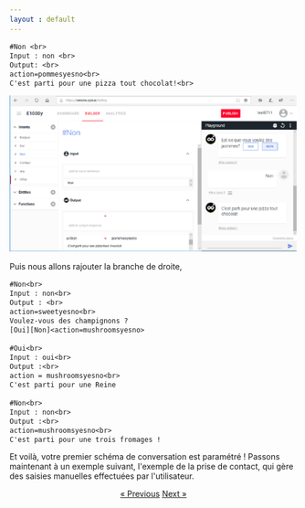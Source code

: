 ```yaml
---
layout : default
---
```

    #Non <br>
    Input : non <br>
    Output: <br>
    action=pommesyesno<br>
    C'est parti pour une pizza tout chocolat!<br>

 ![image](assets/images/Tout-chocolat.png)


Puis nous allons rajouter la branche de droite, 

    #Non<br>
    Input : non<br>
    Output : <br>
    action=sweetyesno<br>
    Voulez-vous des champignons ?
    [Oui][Non]<action=mushroomsyesno>

    #Oui<br>
    Input : oui<br>
    Output :<br>
    action = mushroomsyesno<br>
    C'est parti pour une Reine

    #Non<br>
    Input : non<br>
    Output :<br>
    action=mushroomsyesno<br>
    C'est parti pour une trois fromages !



Et voilà,  votre premier schéma de conversation est paramétré ! Passons maintenant à un exemple suivant, l'exemple de la prise de contact, qui gère des saisies manuelles effectuées par l'utilisateur.








<div style = "text-align:center" markdown="1">
<a href="En-francais5.html" class="previous">&laquo; Previous</a>
<a href="En-francais7.html" class="next">Next &raquo;</a>
</div>

